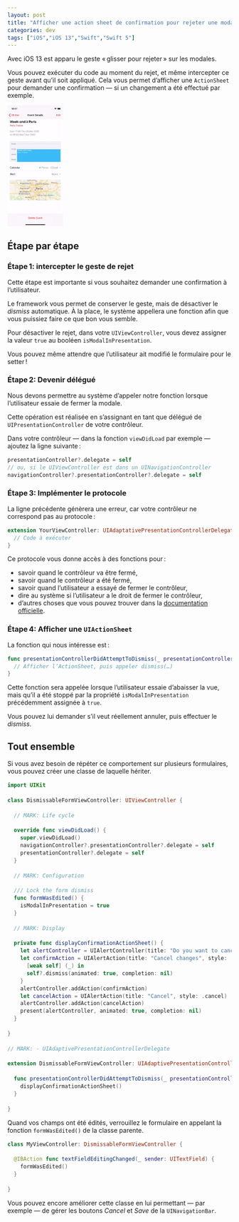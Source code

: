 ```yaml
---
layout: post
title: "Afficher une action sheet de confirmation pour rejeter une modale sur iOS 13"
categories: dev
tags: ["iOS","iOS 13","Swift","Swift 5"]
---
```


Avec iOS 13 est apparu le geste « glisser pour rejeter » sur les modales.

Vous pouvez exécuter du code au moment du rejet, et même intercepter ce geste avant qu’il soit appliqué. Cela vous permet d’afficher une `ActionSheet` pour demander une confirmation — si un changement a été effectué par exemple.

<img src="/assets/2020-03-18/animation.gif" alt="Modal dismiss animation" width="125">


## Étape par étape


### Étape 1: intercepter le geste de rejet

Cette étape est importante si vous souhaitez demander une confirmation à l’utilisateur.

Le framework vous permet de conserver le geste, mais de désactiver le _dismiss_ automatique. À la place, le système appellera une fonction afin que vous puissiez faire ce que bon vous semble.

Pour désactiver le rejet, dans votre `UIViewController`, vous devez assigner la valeur `true` au booléen `isModalInPresentation`.

Vous pouvez même attendre que l’utilisateur ait modifié le formulaire pour le setter !


### Étape 2: Devenir délégué

Nous devons permettre au système d’appeler notre fonction lorsque l’utilisateur essaie de fermer la modale.

Cette opération est réalisée en s’assignant en tant que délégué de `UIPresentationController` de votre contrôleur.

Dans votre contrôleur — dans la fonction `viewDidLoad` par exemple — ajoutez la ligne suivante :

```swift
presentationController?.delegate = self
// ou, si le UIViewController est dans un UINavigationController
navigationController?.presentationController?.delegate = self
```


### Étape 3: Implémenter le protocole

La ligne précédente génèrera une erreur, car votre contrôleur ne correspond pas au protocole :

```swift
extension YourViewController: UIAdaptativePresentationControllerDelegate {
  // Code à exécuter
}
```

Ce protocole vous donne accès à des fonctions pour :

* savoir quand le contrôleur va être fermé,
* savoir quand le contrôleur a été fermé,
* savoir quand l’utilisateur a essayé de fermer le contrôleur,
* dire au système si l’utilisateur a le droit de fermer le contrôleur,
* d’autres choses que vous pouvez trouver dans la [documentation officielle](https://developer.apple.com/documentation/uikit/uiadaptivepresentationcontrollerdelegate).


### Étape 4: Afficher une `UIActionSheet`

La fonction qui nous intéresse est :

```swift
func presentationControllerDidAttemptToDismiss(_ presentationController: UIPresentationController) {
  // Afficher l’ActionSheet, puis appeler dismiss(…)
}
```

Cette fonction sera appelée lorsque l’utilisateur essaie d’abaisser la vue, mais qu’il a été stoppé par la propriété `isModalInPresentation` précédemment assignée à `true`.

Vous pouvez lui demander s’il veut réellement annuler, puis effectuer le _dismiss_.


## Tout ensemble

Si vous avez besoin de répéter ce comportement sur plusieurs formulaires, vous pouvez créer une classe de laquelle hériter.

```swift
import UIKit

class DismissableFormViewController: UIViewController {

  // MARK: Life cycle

  override func viewDidLoad() {
    super.viewDidLoad()
    navigationController?.presentationController?.delegate = self
    presentationController?.delegate = self
  }

  // MARK: Configuration

  /// Lock the form dismiss
  func formWasEdited() {
    isModalInPresentation = true
  }

  // MARK: Display

  private func displayConfirmationActionSheet() {
    let alertController = UIAlertController(title: "Do you want to cancel?", message: "The changes will be reversed.", preferredStyle: .actionSheet)
    let confirmAction = UIAlertAction(title: "Cancel changes", style: .destructive) {
      [weak self] (_) in
      self?.dismiss(animated: true, completion: nil)
    }
    alertController.addAction(confirmAction)
    let cancelAction = UIAlertAction(title: "Cancel", style: .cancel)
    alertController.addAction(cancelAction)
    present(alertController, animated: true, completion: nil)
  }

}

// MARK: - UIAdaptivePresentationControllerDelegate

extension DismissableFormViewController: UIAdaptivePresentationControllerDelegate {

  func presentationControllerDidAttemptToDismiss(_ presentationController: UIPresentationController) {
    displayConfirmationActionSheet()
  }

}

```

Quand vos champs ont été édités, verrouillez le formulaire en appelant la fonction `formWasEdited()` de la classe parente.

```swift
class MyViewController: DismissableFormViewController {

  @IBAction func textFieldEditingChanged(_ sender: UITextField) {
    formWasEdited()
  }

}
```

Vous pouvez encore améliorer cette classe en lui permettant — par exemple — de gérer les boutons _Cancel_ et _Save_ de la `UINavigationBar`.